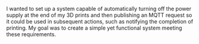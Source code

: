 I wanted to set up a system capable of automatically turning off the power supply at the end of my 3D prints and then publishing an MQTT request so it could be used in subsequent actions, such as notifying the completion of printing. My goal was to create a simple yet functional system meeting these requirements.
